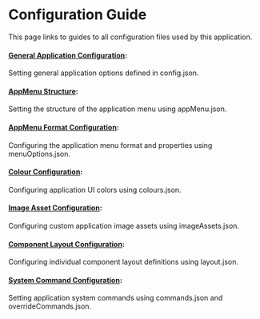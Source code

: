 # Configuration Guide
This page links to guides to all configuration files used by this application.

#### [General Application Configuration](./configuration/config.md):
Setting general application options defined in config.json.

#### [AppMenu Structure](./configuration/appMenu.md):
Setting the structure of the application menu using appMenu.json.

#### [AppMenu Format Configuration](./configuration/menuOptions.md):
Configuring the application menu format and properties using menuOptions.json.

#### [Colour Configuration](./configuration/colours.md):
Configuring application UI colors using colours.json.

#### [Image Asset Configuration](./configuration/imageAssets.md):
Configuring custom application image assets using imageAssets.json.

#### [Component Layout Configuration](./configuration/layout.md):
Configuring individual component layout definitions using layout.json.

#### [System Command Configuration](./configuration/commands.md):
Setting application system commands using commands.json and overrideCommands.json.
